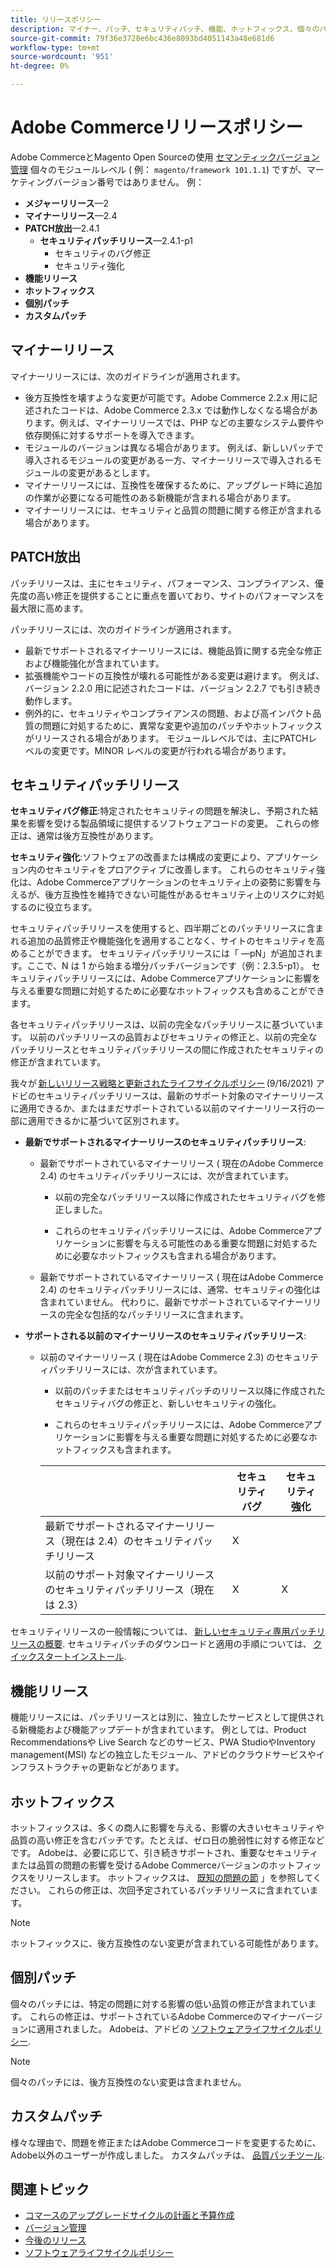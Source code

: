 ```yaml
---
title: リリースポリシー
description: マイナー、パッチ、セキュリティパッチ、機能、ホットフィックス、個々のパッチ、カスタムパッチなど、様々な種類のAdobe Commerceリリースについて説明します。
source-git-commit: 79f36e3728e6bc436e8093bd4051143a48e681d6
workflow-type: tm+mt
source-wordcount: '951'
ht-degree: 0%

---
```



# Adobe Commerceリリースポリシー

Adobe CommerceとMagento Open Sourceの使用 [セマンティックバージョン管理](https://semver.org/) 個々のモジュールレベル ( 例： `magento/framework 101.1.1`) ですが、マーケティングバージョン番号ではありません。 例：

- **メジャーリリース**—2
- **マイナーリリース**—2.4
- **PATCH放出**—2.4.1
   - **セキュリティパッチリリース**—2.4.1-p1
      - セキュリティのバグ修正
      - セキュリティ強化
- **機能リリース**
- **ホットフィックス**
- **個別パッチ**
- **カスタムパッチ**

## マイナーリリース

マイナーリリースには、次のガイドラインが適用されます。

- 後方互換性を壊すような変更が可能です。Adobe Commerce 2.2.x 用に記述されたコードは、Adobe Commerce 2.3.x では動作しなくなる場合があります。例えば、マイナーリリースでは、PHP などの主要なシステム要件や依存関係に対するサポートを導入できます。
- モジュールのバージョンは異なる場合があります。 例えば、新しいパッチで導入されるモジュールの変更がある一方、マイナーリリースで導入されるモジュールの変更があるとします。
- マイナーリリースには、互換性を確保するために、アップグレード時に追加の作業が必要になる可能性のある新機能が含まれる場合があります。
- マイナーリリースには、セキュリティと品質の問題に関する修正が含まれる場合があります。

## PATCH放出

パッチリリースは、主にセキュリティ、パフォーマンス、コンプライアンス、優先度の高い修正を提供することに重点を置いており、サイトのパフォーマンスを最大限に高めます。

パッチリリースには、次のガイドラインが適用されます。

- 最新でサポートされるマイナーリリースには、機能品質に関する完全な修正および機能強化が含まれています。
- 拡張機能やコードの互換性が壊れる可能性がある変更は避けます。 例えば、バージョン 2.2.0 用に記述されたコードは、バージョン 2.2.7 でも引き続き動作します。
- 例外的に、セキュリティやコンプライアンスの問題、および高インパクト品質の問題に対処するために、異常な変更や追加のパッチやホットフィックスがリリースされる場合があります。 モジュールレベルでは、主にPATCHレベルの変更です。MINOR レベルの変更が行われる場合があります。

## セキュリティパッチリリース

**セキュリティバグ修正**:特定されたセキュリティの問題を解決し、予期された結果を影響を受ける製品領域に提供するソフトウェアコードの変更。 これらの修正は、通常は後方互換性があります。

**セキュリティ強化**:ソフトウェアの改善または構成の変更により、アプリケーション内のセキュリティをプロアクティブに改善します。 これらのセキュリティ強化は、Adobe Commerceアプリケーションのセキュリティ上の姿勢に影響を与えるが、後方互換性を維持できない可能性があるセキュリティ上のリスクに対処するのに役立ちます。

セキュリティパッチリリースを使用すると、四半期ごとのパッチリリースに含まれる追加の品質修正や機能強化を適用することなく、サイトのセキュリティを高めることができます。 セキュリティパッチリリースには「 —pN」が追加されます。ここで、N は 1 から始まる増分パッチバージョンです（例：2.3.5-p1）。 セキュリティパッチリリースには、Adobe Commerceアプリケーションに影響を与える重要な問題に対処するために必要なホットフィックスも含めることができます。

各セキュリティパッチリリースは、以前の完全なパッチリリースに基づいています。 以前のパッチリリースの品質およびセキュリティの修正と、以前の完全なパッチリリースとセキュリティパッチリリースの間に作成されたセキュリティの修正が含まれています。

我々が [新しいリリース戦略と更新されたライフサイクルポリシー](https://business.adobe.com/blog/how-to/accelerating-innovation-through-simplified-release-strategy) (9/16/2021) アドビのセキュリティパッチリリースは、最新のサポート対象のマイナーリリースに適用できるか、またはまだサポートされている以前のマイナーリリース行の一部に適用できるかに基づいて区別されます。

- **最新でサポートされるマイナーリリースのセキュリティパッチリリース**:

   - 最新でサポートされているマイナーリリース ( 現在のAdobe Commerce 2.4) のセキュリティパッチリリースには、次が含まれています。

      - 以前の完全なパッチリリース以降に作成されたセキュリティバグを修正しました。

      - これらのセキュリティパッチリリースには、Adobe Commerceアプリケーションに影響を与える可能性のある重要な問題に対処するために必要なホットフィックスも含まれる場合があります。
   - 最新でサポートされているマイナーリリース ( 現在はAdobe Commerce 2.4) のセキュリティパッチリリースには、通常、セキュリティの強化は含まれていません。 代わりに、最新でサポートされているマイナーリリースの完全な包括的なパッチリリースに含まれます。


- **サポートされる以前のマイナーリリースのセキュリティパッチリリース**:

   - 以前のマイナーリリース ( 現在はAdobe Commerce 2.3) のセキュリティパッチリリースには、次が含まれています。

      - 以前のパッチまたはセキュリティパッチのリリース以降に作成されたセキュリティバグの修正と、新しいセキュリティの強化。

      - これらのセキュリティパッチリリースには、Adobe Commerceアプリケーションに影響を与える重要な問題に対処するために必要なホットフィックスも含まれます。

      |  | セキュリティバグ | セキュリティ強化 |
      |--------------------------------------------------------------------------------|--------------|----------------------|
      | 最新でサポートされるマイナーリリース（現在は 2.4）のセキュリティパッチリリース | X |  |
      | 以前のサポート対象マイナーリリースのセキュリティパッチリリース（現在は 2.3） | X | X |


セキュリティリリースの一般情報については、 [新しいセキュリティ専用パッチリリースの概要](https://community.magento.com:443/t5/Magento-DevBlog/Introducing-the-New-Security-Patch-Release/ba-p/141287). セキュリティパッチのダウンロードと適用の手順については、 [クイックスタートインストール](../installation/composer.md).

## 機能リリース

機能リリースには、パッチリリースとは別に、独立したサービスとして提供される新機能および機能アップデートが含まれています。 例としては、Product Recommendationsや Live Search などのサービス、PWA StudioやInventory management(MSI) などの独立したモジュール、アドビのクラウドサービスやインフラストラクチャの更新などがあります。

## ホットフィックス

ホットフィックスは、多くの商人に影響を与える、影響の大きいセキュリティや品質の高い修正を含むパッチです。たとえば、ゼロ日の脆弱性に対する修正などです。 Adobeは、必要に応じて、引き続きサポートされ、重要なセキュリティまたは品質の問題の影響を受けるAdobe Commerceバージョンのホットフィックスをリリースします。 ホットフィックスは、 [既知の問題の節](https://support.magento.com/hc/en-us/sections/360003869892-Known-issues-patches-attached-) 」を参照してください。 これらの修正は、次回予定されているパッチリリースに含まれています。

>[!NOTE]
>
>ホットフィックスに、後方互換性のない変更が含まれている可能性があります。

## 個別パッチ

個々のパッチには、特定の問題に対する影響の低い品質の修正が含まれています。 これらの修正は、サポートされているAdobe Commerceのマイナーバージョンに適用されました。 Adobeは、アドビの [ソフトウェアライフサイクルポリシー](https://www.adobe.com/content/dam/cc/en/legal/terms/enterprise/pdfs/Adobe-Commerce-Software-Lifecycle-Policy.pdf).

>[!NOTE]
>
>個々のパッチには、後方互換性のない変更は含まれません。

## カスタムパッチ

様々な理由で、問題を修正またはAdobe Commerceコードを変更するために、Adobe以外のユーザーが作成しました。 カスタムパッチは、 [品質パッチツール](https://experienceleague.adobe.com/docs/commerce-operations/tools/quality-patches-tool/usage.html).

## 関連トピック

- [コマースのアップグレードサイクルの計画と予算作成](https://magento.com/sites/default/files8/2019-08/Magento-Release-Cycle-Infosheet_Aug_2019.pdf)
- [バージョン管理](https://developer.adobe.com/commerce/php/development/versioning/)
- [今後のリリース](schedule.md)
- [ソフトウェアライフサイクルポリシー](https://www.adobe.com/content/dam/cc/en/legal/terms/enterprise/pdfs/Adobe-Commerce-Software-Lifecycle-Policy.pdf)
